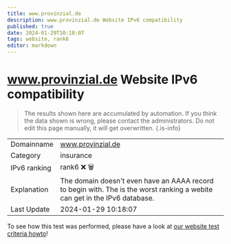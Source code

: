 ```yaml
---
title: www.provinzial.de
description: www.provinzial.de Website IPv6 compatibility
published: true
date: 2024-01-29T10:18:07
tags: website, rank6
editor: markdown
---
```


# www.provinzial.de Website IPv6 compatibility

> The results shown here are accumulated by automation. If you think the data shown is wrong, please contact the administrators. 
> Do not edit this page manually, it will get overwritten.
{.is-info}


|   |   |
| - | - |
| Domainname | www.provinzial.de
| Category | insurance |
| IPv6 ranking | rank6 :x: :wastebasket: |
| Explanation | The domain doesn't even have an AAAA record to begin with. The is the worst ranking a webite can get in the IPv6 database. |
| Last Update | 2024-01-29 10:18:07 |

To see how this test was performed, please have a look at [our website test criteria howto](/howto/testcriteria/website)!

